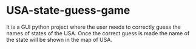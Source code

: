 # USA-state-guess-game
It is a GUI python project where the user needs to correctly guess the names of states of the USA. Once the correct guess is made the name of the state will be shown in the map of USA.
